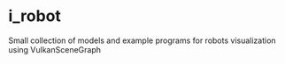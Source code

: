 # i_robot
Small collection of models and example programs for robots visualization using VulkanSceneGraph
